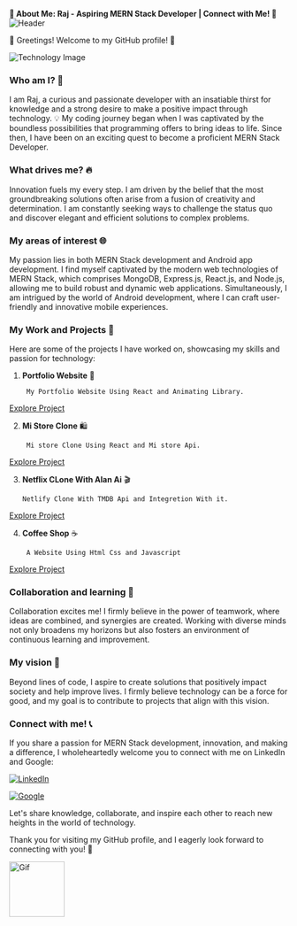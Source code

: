 **🚀 About Me: Raj - Aspiring MERN Stack Developer | Connect with Me! 🌟**
![Header]([https://github.com/Rj1221/Rj1221/blob/main/github-header-image.png])

👋 Greetings! Welcome to my GitHub profile! 🌈

![Technology Image](https://e0.pxfuel.com/wallpapers/229/568/desktop-wallpaper-node-js-thumbnail.jpg)

### Who am I? 🤔
I am Raj, a curious and passionate developer with an insatiable thirst for knowledge and a strong desire to make a positive impact through technology. 💡 My coding journey began when I was captivated by the boundless possibilities that programming offers to bring ideas to life. Since then, I have been on an exciting quest to become a proficient MERN Stack Developer.

### What drives me? 🔥
Innovation fuels my every step. I am driven by the belief that the most groundbreaking solutions often arise from a fusion of creativity and determination. I am constantly seeking ways to challenge the status quo and discover elegant and efficient solutions to complex problems.

### My areas of interest 🌐
My passion lies in both MERN Stack development and Android app development. I find myself captivated by the modern web technologies of MERN Stack, which comprises MongoDB, Express.js, React.js, and Node.js, allowing me to build robust and dynamic web applications. Simultaneously, I am intrigued by the world of Android development, where I can craft user-friendly and innovative mobile experiences.

### My Work and Projects 🚀

Here are some of the projects I have worked on, showcasing my skills and passion for technology:

1. **Portfolio Website** 📝

        My Portfolio Website Using React and Animating Library.

[Explore Project](https://raj-portfolio.netlify.app)

2. **Mi Store Clone**  🛍️

        Mi store Clone Using React and Mi store Api.

[Explore Project](https://raj-mi-store-clone.netlify.app)

3. **Netflix CLone With Alan Ai** 🎬

       Netlify Clone With TMDB Api and Integretion With it.

 [Explore Project](https://filmfireraj.netlify.app)

4. **Coffee Shop** ☕️

        A Website Using Html Css and Javascript

[Explore Project](https://raj-coffee-shop.netlify.app)

### Collaboration and learning 🤝
Collaboration excites me! I firmly believe in the power of teamwork, where ideas are combined, and synergies are created. Working with diverse minds not only broadens my horizons but also fosters an environment of continuous learning and improvement.

### My vision 🌌
Beyond lines of code, I aspire to create solutions that positively impact society and help improve lives. I firmly believe technology can be a force for good, and my goal is to contribute to projects that align with this vision.

### Connect with me! 📞
If you share a passion for MERN Stack development,  innovation, and making a difference, I wholeheartedly welcome you to connect with me on LinkedIn and Google:

[![LinkedIn](https://img.shields.io/badge/LinkedIn-Connect%20with%20Me-blue?logo=linkedin)](https://www.linkedin.com/in/raj-8700b5214/)

[![Google](https://img.shields.io/badge/Google-Connect%20with%20Me-red?logo=google)](mailto:rj6207491172@gmail.com)

Let's share knowledge, collaborate, and inspire each other to reach new heights in the world of technology.

Thank you for visiting my GitHub profile, and I eagerly look forward to connecting with you! 🙌

<img src="https://media.tenor.com/4F0S8rm_t98AAAAC/thank-you-sticker-thanks-sticker.gif" alt="Gif" width="100">
